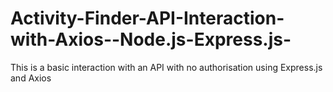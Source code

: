 # Activity-Finder-API-Interaction-with-Axios--Node.js-Express.js-
This is a basic interaction with an API with no authorisation using Express.js and Axios
